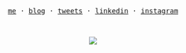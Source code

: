 <p align="center">
  <samp>
    <a href="https://igorvisi.com">me</a> ·
    <a href="https://igorvisi.com/articles">blog</a> ·
    <a href="https://twitter.com/igorvisi">tweets</a> ·
    <a href="https://linkedin.com/in/igorvisi">linkedin</a> ·
    <a href="https://instagram.com/igorvisi">instagram</a>
  </samp>
</p>

</br>

<p align="center">
  <samp>
    <img src ="https://github-readme-stats.vercel.app/api/top-langs/?username=igorvisi&layout=compact&hide_border=true&langs_count=10&theme=graywhite&include_all_commits=true&count_private=true">
 </samp>

</p>
